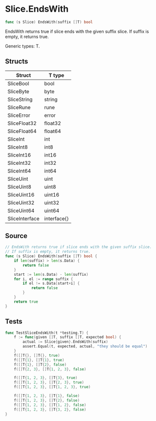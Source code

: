 # Slice.EndsWith

```go
func (s Slice) EndsWith(suffix []T) bool
```

EndsWith returns true if slice ends with the given suffix slice. If suffix is empty, it returns true.

Generic types: T.

## Structs

| Struct | T type |
| ------ | ------ |
| SliceBool | bool |
| SliceByte | byte |
| SliceString | string |
| SliceRune | rune |
| SliceError | error |
| SliceFloat32 | float32 |
| SliceFloat64 | float64 |
| SliceInt | int |
| SliceInt8 | int8 |
| SliceInt16 | int16 |
| SliceInt32 | int32 |
| SliceInt64 | int64 |
| SliceUint | uint |
| SliceUint8 | uint8 |
| SliceUint16 | uint16 |
| SliceUint32 | uint32 |
| SliceUint64 | uint64 |
| SliceInterface | interface{} |

## Source

```go
// EndsWith returns true if slice ends with the given suffix slice.
// If suffix is empty, it returns true.
func (s Slice) EndsWith(suffix []T) bool {
	if len(suffix) > len(s.Data) {
		return false
	}
	start := len(s.Data) - len(suffix)
	for i, el := range suffix {
		if el != s.Data[start+i] {
			return false
		}
	}
	return true
}
```

## Tests

```go
func TestSliceEndsWith(t *testing.T) {
	f := func(given []T, suffix []T, expected bool) {
		actual := Slice{given}.EndsWith(suffix)
		assert.Equal(t, expected, actual, "they should be equal")
	}
	f([]T{}, []T{}, true)
	f([]T{1}, []T{1}, true)
	f([]T{1}, []T{2}, false)
	f([]T{2, 3}, []T{1, 2, 3}, false)

	f([]T{1, 2, 3}, []T{3}, true)
	f([]T{1, 2, 3}, []T{2, 3}, true)
	f([]T{1, 2, 3}, []T{1, 2, 3}, true)

	f([]T{1, 2, 3}, []T{1}, false)
	f([]T{1, 2, 3}, []T{2}, false)
	f([]T{1, 2, 3}, []T{1, 2}, false)
	f([]T{1, 2, 3}, []T{3, 2}, false)
}
```